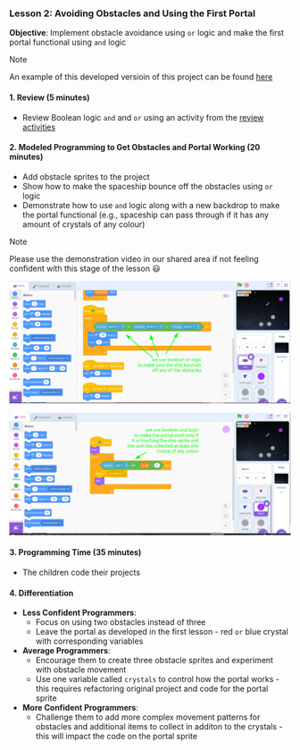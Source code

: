### Lesson 2: Avoiding Obstacles and Using the First Portal

**Objective**: Implement obstacle avoidance using `or` logic and make the first portal functional using `and` logic

>[!NOTE]
>An example of this developed versioin of this project can be found [here](https://scratch.mit.edu/projects/1061449770/)

#### 1. Review (5 minutes)
- Review Boolean logic `and` and `or` using an activity from the [review activities](https://github.com/zigzaga00/computing-zz00/blob/main/y5/programming/autumn-one/lesson-two/review.md)

#### 2. Modeled Programming to Get Obstacles and Portal Working (20 minutes)
- Add obstacle sprites to the project
- Show how to make the spaceship bounce off the obstacles using `or` logic
- Demonstrate how to use `and` logic along with a new backdrop to make the portal functional (e.g., spaceship can pass through if it has any amount of crystals of any colour)

>[!NOTE]
>Please use the demonstration video in our shared area if not feeling confident with this stage of the lesson :smiley:

![obstacles](https://github.com/zigzaga00/computing-zz00/blob/main/y5/programming/autumn-one/lesson-two/images/1.png)

![portal](https://github.com/zigzaga00/computing-zz00/blob/main/y5/programming/autumn-one/lesson-two/images/2.png)

#### 3. Programming Time (35 minutes)
- The children code their projects

#### 4. Differentiation
- **Less Confident Programmers**: 
  - Focus on using two obstacles instead of three
  - Leave the portal as developed in the first lesson - red `or` blue crystal with corresponding variables
- **Average Programmers**: 
  - Encourage them to create three obstacle sprites and experiment with obstacle movement
  - Use one variable called `crystals` to control how the portal works - this requires refactoring original project and code for the portal sprite
- **More Confident Programmers**: 
  - Challenge them to add more complex movement patterns for obstacles and additional items to collect in additon to the crystals - this will impact the code on the portal sprite
